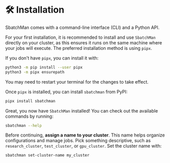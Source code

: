 # 🛠️ Installation

SbatchMan comes with a command-line interface (CLI) and a Python API. 

For your first installation, it is recommended to install and use `SbatchMan` directly on your cluster, as this ensures it runs on the same machine where your jobs will execute. The preferred installation method is using `pipx`.

If you don't have `pipx`, you can install it with:
```bash
python3 -m pip install --user pipx
python3 -m pipx ensurepath
```
You may need to restart your terminal for the changes to take effect.

Once `pipx` is installed, you can install `sbatchman` from PyPI:
```bash
pipx install sbatchman
```

Great, you now have `SbatchMan` installed! You can check out the available commands by running:
```bash
sbatchman --help
```

Before continuing, **assign a name to your cluster**. This name helps organize configurations and manage jobs. Pick something descriptive, such as `research_cluster`, `test_cluster`, or `gpu_cluster`. Set the cluster name with:

```bash
sbatchman set-cluster-name my_cluster
```